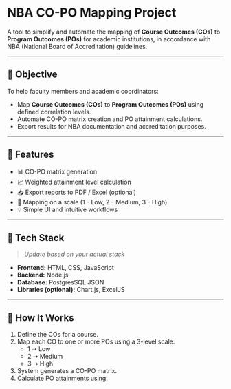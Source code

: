 # NBA CO-PO Mapping Project

A tool to simplify and automate the mapping of **Course Outcomes (COs)** to **Program Outcomes (POs)** for academic institutions, in accordance with NBA (National Board of Accreditation) guidelines.

---

## 🎯 Objective

To help faculty members and academic coordinators:

- Map **Course Outcomes (COs)** to **Program Outcomes (POs)** using defined correlation levels.
- Automate CO-PO matrix creation and PO attainment calculations.
- Export results for NBA documentation and accreditation purposes.

---

## 🚀 Features

- 📊 CO-PO matrix generation
- 📈 Weighted attainment level calculation
- 📥 Export reports to PDF / Excel (optional)
- 🧮 Mapping on a scale (1 - Low, 2 - Medium, 3 - High)
- 💡 Simple UI and intuitive workflows

---

## 🧰 Tech Stack

> _Update based on your actual stack_

- **Frontend:** HTML, CSS, JavaScript  
- **Backend:**  Node.js   
- **Database:** PostgresSQL JSON  
- **Libraries (optional):** Chart.js, ExcelJS

---

## 🧠 How It Works

1. Define the COs for a course.
2. Map each CO to one or more POs using a 3-level scale:
   - 1 ➝ Low
   - 2 ➝ Medium
   - 3 ➝ High
3. System generates a CO-PO matrix.
4. Calculate PO attainments using:
